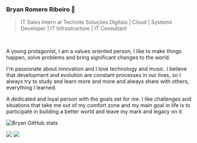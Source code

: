 ### Bryan Romero Ribeiro :rocket:

> IT Sales Intern at Technite Soluções Digitais | Cloud | Systems Developer | IT Infrastructure | IT Consultant

<br>

A young protagonist, I am a values oriented person, I like to make things happen, solve problems and bring significant changes to the world.

I'm passionate about innovation and I love technology and music. I believe that development and evolution are constant processes in our lives, so I always try to study and learn more and more and always share with others, everything I learned.

A dedicated and loyal person with the goals set for me. I like challenges and situations that take me out of my comfort zone and my main goal in life is to participate in building a better world and leave my mark and legacy on it.


![Bryan GitHub stats](https://github-readme-stats.vercel.app/api?username=BryanRibeiro&show_icons=true&theme=radical)


 [<img src="https://img.shields.io/badge/linkedin-%230077B5.svg?&style=for-the-badge&logo=linkedin&logoColor=white" />](https://linkedin.com/in/bryanrribeiro/) [<img src = "https://img.shields.io/badge/instagram-%23E4405F.svg?&style=for-the-badge&logo=instagram&logoColor=white">](https://www.instagram.com/bryanrribeiro/)

